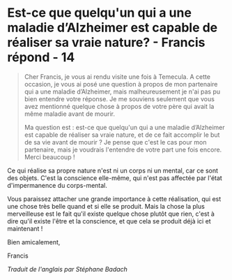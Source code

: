 # Est-ce que quelqu'un qui a une maladie d’Alzheimer est capable de réaliser sa vraie nature? - Francis répond - 14

>Cher Francis, je vous ai rendu visite une fois à Temecula. A cette occasion, je vous ai posé une question à propos de mon partenaire qui a une maladie d’Alzheimer, mais malheureusement je n'ai pas pu bien entendre votre réponse. Je me souviens seulement que vous avez mentionné quelque chose à propos de votre père qui avait la même maladie avant de mourir.
>
>Ma question est : est-ce que quelqu'un qui a une maladie d’Alzheimer est capable de réaliser sa vraie nature, et de ce fait accomplir le but de sa vie avant de mourir ? Je pense que c'est le cas pour mon partenaire, mais je voudrais l'entendre de votre part une fois encore. Merci beaucoup !

Ce qui réalise sa propre nature n'est ni un corps ni un mental, car ce sont des objets. C'est la conscience elle-même, qui n'est pas affectée par l'état d'impermanence du corps-mental.

Vous paraissez attacher une grande importance à cette réalisation, qui est une chose très belle quand et si elle se produit. Mais la chose la plus merveilleuse est le fait qu'il existe quelque chose plutôt que rien, c'est à dire qu'il existe l'être et la conscience, et que cela se produit déjà ici et maintenant !

Bien amicalement,

Francis

_Traduit de l'anglais par Stéphane Badach_

